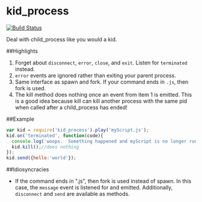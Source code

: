 kid_process
========================
[![Build Status](https://travis-ci.org/jsdevel/node-kid_process.png)](https://travis-ci.org/jsdevel/node-kid_process)

Deal with child_process like you would a kid.

##Highlights
1. Forget about `disconnect`, `error`, `close`, and `exit`.  Listen for `terminated` instead.
2. `error` events are ignored rather than exiting your parent process.
3. Same interface as spawn and fork.  If your command ends in `.js`, then fork is used.
4. The kill method does nothing once an event from item 1 is emitted.  This is 
a good idea because kill can kill another process with the same pid when called
after a child_process has ended!


##Example
````javascript
var kid = require('kid_process').play('myScript.js');
kid.on('terminated', function(code){
  console.log('woops.  Something happened and myScript is no longer running :(');
  kid.kill();//does nothing
});
kid.send({hello:'world'});
````

##Idiosyncracies
* If the command ends in ".js", then fork is used instead of spawn.  In
this case, the `message` event is listened for and emitted.  Additionally, `disconnect`
and `send` are available as methods.
